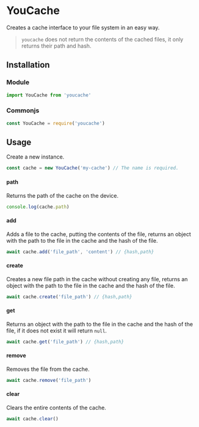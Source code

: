# YouCache

Creates a cache interface to your file system in an easy way.

> `youcache` does not return the contents of the cached files, it only returns their path and hash.

## Installation

### Module

```js
import YouCache from 'youcache'
```

### Commonjs

```js
const YouCache = require('youcache')
```

## Usage

Create a new instance.

```js
const cache = new YouCache('my-cache') // The name is required.
```

#### path

Returns the path of the cache on the device.

```js
console.log(cache.path)
```

#### add

Adds a file to the cache, putting the contents of the file, returns an object with the path to the file in the cache and the hash of the file.

```js
await cache.add('file_path', 'content') // {hash,path}
```

#### create

Creates a new file path in the cache without creating any file, returns an object with the path to the file in the cache and the hash of the file.

```js
await cache.create('file_path') // {hash,path}
```

#### get

Returns an object with the path to the file in the cache and the hash of the file, if it does not exist it will return `null`.

```js
await cache.get('file_path') // {hash,path}
```

#### remove

Removes the file from the cache.

```js
await cache.remove('file_path')
```

#### clear

Clears the entire contents of the cache.

```js
await cache.clear()
```

